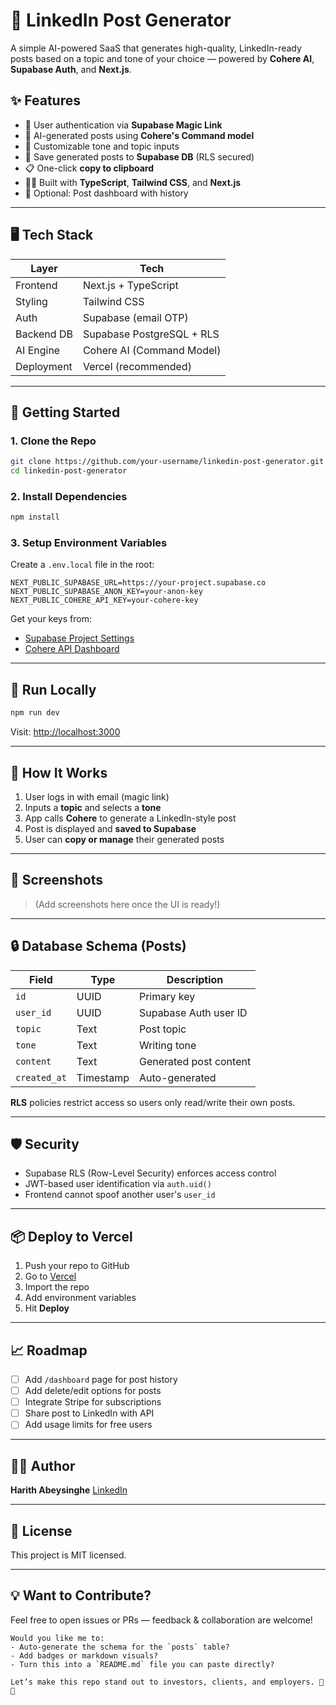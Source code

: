 # 🧠 LinkedIn Post Generator

A simple AI-powered SaaS that generates high-quality, LinkedIn-ready posts based on a topic and tone of your choice — powered by **Cohere AI**, **Supabase Auth**, and **Next.js**.

## ✨ Features

- 🔐 User authentication via **Supabase Magic Link**
- 🧠 AI-generated posts using **Cohere's Command model**
- 📄 Customizable tone and topic inputs
- 💾 Save generated posts to **Supabase DB** (RLS secured)
- 📋 One-click **copy to clipboard**
- 🧑‍💻 Built with **TypeScript**, **Tailwind CSS**, and **Next.js**
- 🧱 Optional: Post dashboard with history

---

## 🖥️ Tech Stack

| Layer      | Tech                      |
| ---------- | ------------------------- |
| Frontend   | Next.js + TypeScript      |
| Styling    | Tailwind CSS              |
| Auth       | Supabase (email OTP)      |
| Backend DB | Supabase PostgreSQL + RLS |
| AI Engine  | Cohere AI (Command Model) |
| Deployment | Vercel (recommended)      |

---

## 🚀 Getting Started

### 1. Clone the Repo

```bash
git clone https://github.com/your-username/linkedin-post-generator.git
cd linkedin-post-generator
```


### 2. Install Dependencies

```bash
npm install
```

### 3. Setup Environment Variables

Create a `.env.local` file in the root:

```env
NEXT_PUBLIC_SUPABASE_URL=https://your-project.supabase.co
NEXT_PUBLIC_SUPABASE_ANON_KEY=your-anon-key
NEXT_PUBLIC_COHERE_API_KEY=your-cohere-key
```

Get your keys from:

- [Supabase Project Settings](https://app.supabase.com)
- [Cohere API Dashboard](https://dashboard.cohere.ai/)

---

## 🧪 Run Locally

```bash
npm run dev
```

Visit: [http://localhost:3000](http://localhost:3000)

---

## 🧠 How It Works

1. User logs in with email (magic link)
2. Inputs a **topic** and selects a **tone**
3. App calls **Cohere** to generate a LinkedIn-style post
4. Post is displayed and **saved to Supabase**
5. User can **copy or manage** their generated posts

---

## 📸 Screenshots

> (Add screenshots here once the UI is ready!)

---

## 🔒 Database Schema (Posts)

| Field        | Type      | Description            |
| ------------ | --------- | ---------------------- |
| `id`         | UUID      | Primary key            |
| `user_id`    | UUID      | Supabase Auth user ID  |
| `topic`      | Text      | Post topic             |
| `tone`       | Text      | Writing tone           |
| `content`    | Text      | Generated post content |
| `created_at` | Timestamp | Auto-generated         |

**RLS** policies restrict access so users only read/write their own posts.

---

## 🛡️ Security

- Supabase RLS (Row-Level Security) enforces access control
- JWT-based user identification via `auth.uid()`
- Frontend cannot spoof another user's `user_id`

---

## 📦 Deploy to Vercel

1. Push your repo to GitHub
2. Go to [Vercel](https://vercel.com/)
3. Import the repo
4. Add environment variables
5. Hit **Deploy**

---

## 📈 Roadmap

- [ ] Add `/dashboard` page for post history
- [ ] Add delete/edit options for posts
- [ ] Integrate Stripe for subscriptions
- [ ] Share post to LinkedIn with API
- [ ] Add usage limits for free users

---

## 👨‍💻 Author

**Harith Abeysinghe**
[LinkedIn](https://www.linkedin.com/in/harith-abeysinghe)

---

## 📝 License

This project is MIT licensed.

---

## 💡 Want to Contribute?

Feel free to open issues or PRs — feedback & collaboration are welcome!

```
Would you like me to:
- Auto-generate the schema for the `posts` table?
- Add badges or markdown visuals?
- Turn this into a `README.md` file you can paste directly?

Let’s make this repo stand out to investors, clients, and employers. 💼🔥
